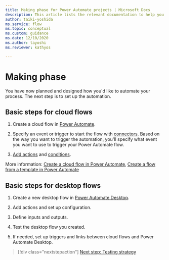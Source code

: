 ```yaml
---
title: Making phase for Power Automate projects | Microsoft Docs
description: This article lists the relevant documentation to help you set up a Power Automate cloud or desktop automation.
author: taiki-yoshida
ms.service: flow
ms.topic: conceptual
ms.custom: guidance
ms.date: 12/10/2020
ms.author: tayoshi
ms.reviewer: kathyos

---
```


# Making phase

You have now planned and designed how you'd like to automate your process.
The next step is to set up the automation.

## Basic steps for cloud flows

1.  Create a cloud flow in [Power Automate](https://flow.microsoft.com).

2. Specify an event or trigger to start the flow with
    [connectors](/connectors/). Based on the way you
    want to trigger the automation, you'll specify what event you want to use
    to trigger your Power Automate flow.

3.  [Add actions](../../multi-step-logic-flow.md) and [conditions](../../add-condition.md).

More information: [Create a cloud flow in Power Automate](../../cloud-get-started.md), [Create a flow from a template in Power Automate](../../get-started-logic-template.md)

## Basic steps for desktop flows

1.  Create a new desktop flow in [Power Automate Desktop](../../ui-flows/desktop/introduction.md).

2.  Add actions and set up configuration.

3.  Define inputs and outputs.

4.  Test the desktop flow you created.

5.  If needed, set up triggers and links between cloud flows and Power Automate Desktop.

> [!div class="nextstepaction"]
> [Next step: Testing strategy](Testing-strategy.md)